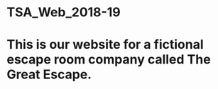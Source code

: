 # TSA_Web_2018-19
# This is our website for a fictional escape room company called The Great Escape.